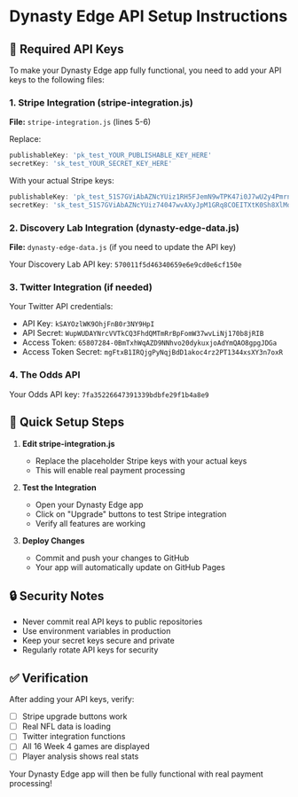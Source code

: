 # Dynasty Edge API Setup Instructions

## 🔑 Required API Keys

To make your Dynasty Edge app fully functional, you need to add your API keys to the following files:

### 1. Stripe Integration (stripe-integration.js)

**File:** `stripe-integration.js` (lines 5-6)

Replace:
```javascript
publishableKey: 'pk_test_YOUR_PUBLISHABLE_KEY_HERE'
secretKey: 'sk_test_YOUR_SECRET_KEY_HERE'
```

With your actual Stripe keys:
```javascript
publishableKey: 'pk_test_51S7GViAbAZNcYUiz1RH5FJemN9wTPK47i0J7wU2y4PmrneDMpIGBajPBdtiXkJQhtzF67yA8hw7DpPJK5msTp84100WoJj234P'
secretKey: 'sk_test_51S7GViAbAZNcYUiz74047wvAXyJpM1GRq8COEITXtK0Sh8XlMoNtIJwuZaqiHrjUIQ0yDRU4QMYNxyIIQGnsAPkm00PmCrcx0F'
```

### 2. Discovery Lab Integration (dynasty-edge-data.js)

**File:** `dynasty-edge-data.js` (if you need to update the API key)

Your Discovery Lab API key: `570011f5d46340659e6e9cd0e6cf150e`

### 3. Twitter Integration (if needed)

Your Twitter API credentials:
- API Key: `kSAYOzlWK9OhjFnB0r3NY9HpI`
- API Secret: `WupWUDAYNrcVVTkCQ3FhdQMTmRrBpFomW37wvLiNj170b8jRIB`
- Access Token: `65807284-0BmTxhWqAZD9NNhvo20dykuxjoAdYmQAO8gpgJDGa`
- Access Token Secret: `mgFtxB1IRQjgPyNqjBdD1akoc4rz2PT1344xsXY3n7oxR`

### 4. The Odds API

Your Odds API key: `7fa35226647391339bdbfe29f1b4a8e9`

## 🚀 Quick Setup Steps

1. **Edit stripe-integration.js**
   - Replace the placeholder Stripe keys with your actual keys
   - This will enable real payment processing

2. **Test the Integration**
   - Open your Dynasty Edge app
   - Click on "Upgrade" buttons to test Stripe integration
   - Verify all features are working

3. **Deploy Changes**
   - Commit and push your changes to GitHub
   - Your app will automatically update on GitHub Pages

## 🔒 Security Notes

- Never commit real API keys to public repositories
- Use environment variables in production
- Keep your secret keys secure and private
- Regularly rotate API keys for security

## ✅ Verification

After adding your API keys, verify:
- [ ] Stripe upgrade buttons work
- [ ] Real NFL data is loading
- [ ] Twitter integration functions
- [ ] All 16 Week 4 games are displayed
- [ ] Player analysis shows real stats

Your Dynasty Edge app will then be fully functional with real payment processing!
